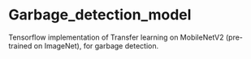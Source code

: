 # Garbage_detection_model
Tensorflow implementation of Transfer learning on MobileNetV2 (pre-trained on ImageNet), for garbage detection. 
